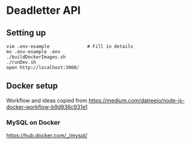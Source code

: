 # Deadletter API

## Setting up

    vim .env-example              # Fill in details
    mv .env-example .env
    ./buildDockerImages.sh
    ./runDev.sh
    open http://localhost:3000/

## Docker setup

Workflow and ideas copied from https://medium.com/datreeio/node-js-docker-workflow-b9d936c931e1

### MySQL on Docker

https://hub.docker.com/_/mysql/
